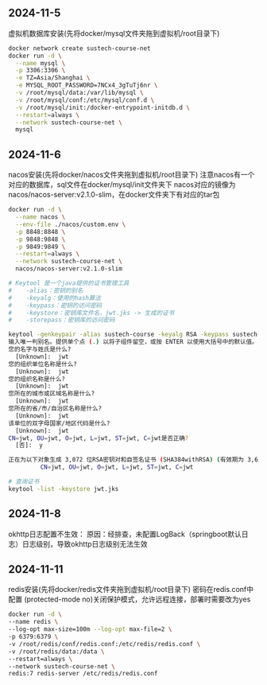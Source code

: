 ## 2024-11-5

虚拟机数据库安装(先将docker/mysql文件夹拖到虚拟机/root目录下)

```bash
docker network create sustech-course-net
docker run -d \
  --name mysql \
  -p 3306:3306 \
  -e TZ=Asia/Shanghai \
  -e MYSQL_ROOT_PASSWORD=7NCx4_3gTuTj6nr \
  -v /root/mysql/data:/var/lib/mysql \
  -v /root/mysql/conf:/etc/mysql/conf.d \
  -v /root/mysql/init:/docker-entrypoint-initdb.d \
  --restart=always \
  --network sustech-course-net \
  mysql
```

## 2024-11-6
nacos安装(先将docker/nacos文件夹拖到虚拟机/root目录下)
注意nacos有一个对应的数据库，sql文件在docker/mysql/init文件夹下
nacos对应的镜像为nacos/nacos-server:v2.1.0-slim，在docker文件夹下有对应的tar包

```bash
docker run -d \
  --name nacos \
  --env-file ./nacos/custom.env \
  -p 8848:8848 \
  -p 9848:9848 \
  -p 9849:9849 \
  --restart=always \
  --network sustech-course-net \
  nacos/nacos-server:v2.1.0-slim
```


```bash
# Keytool 是一个java提供的证书管理工具
#    -alias：密钥的别名 
#    -keyalg：使用的hash算法 
#    -keypass：密钥的访问密码 
#    -keystore：密钥库文件名，jwt.jks -> 生成的证书 
#    -storepass：密钥库的访问密码

keytool -genkeypair -alias sustech-course -keyalg RSA -keypass sustech-course-123456 -keystore jwt.jks -storepass sustech-course-123456  -validity 3650
输入唯一判别名。提供单个点 (.) 以将子组件留空，或按 ENTER 以使用大括号中的默认值。
您的名字与姓氏是什么?
  [Unknown]:  jwt
您的组织单位名称是什么?
  [Unknown]:  jwt
您的组织名称是什么?
  [Unknown]:  jwt
您所在的城市或区域名称是什么?
  [Unknown]:  jwt
您所在的省/市/自治区名称是什么?
  [Unknown]:  jwt
该单位的双字母国家/地区代码是什么?
  [Unknown]:  jwt
CN=jwt, OU=jwt, O=jwt, L=jwt, ST=jwt, C=jwt是否正确?
  [否]:  y

正在为以下对象生成 3,072 位RSA密钥对和自签名证书 (SHA384withRSA) (有效期为 3,650 天):
         CN=jwt, OU=jwt, O=jwt, L=jwt, ST=jwt, C=jwt

# 查询证书
keytool -list -keystore jwt.jks
```


## 2024-11-8
okhttp日志配置不生效：
原因：经排查，未配置LogBack（springboot默认日志）日志级别，导致okhttp日志级别无法生效


## 2024-11-11
redis安装(先将docker/redis文件夹拖到虚拟机/root目录下)
密码在redis.conf中配置
(protected-mode no)关闭保护模式，允许远程连接，部署时需要改为yes
```bash
docker run -d \
--name redis \
--log-opt max-size=100m --log-opt max-file=2 \
-p 6379:6379 \
-v /root/redis/conf/redis.conf:/etc/redis/redis.conf \
-v /root/redis/data:/data \
--restart=always \
--network sustech-course-net \
redis:7 redis-server /etc/redis/redis.conf
```
